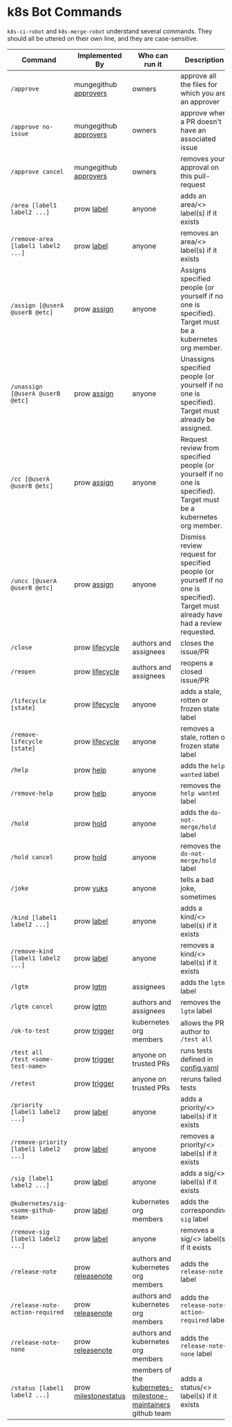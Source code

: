 # k8s Bot Commands

`k8s-ci-robot` and `k8s-merge-robot` understand several commands. They should all be uttered on their own line, and they are case-sensitive.

Command | Implemented By | Who can run it | Description
--- | --- | --- | ---
`/approve` | mungegithub [approvers](./mungegithub/mungers/approvers) | owners | approve all the files for which you are an approver
`/approve no-issue` | mungegithub [approvers](./mungegithub/mungers/approvers) | owners | approve when a PR doesn't have an associated issue
`/approve cancel` | mungegithub [approvers](./mungegithub/mungers/approvers) | owners | removes your approval on this pull-request
`/area [label1 label2 ...]` | prow [label](./prow/plugins/label) | anyone | adds an area/<> label(s) if it exists
`/remove-area [label1 label2 ...]` | prow [label](./prow/plugins/label) | anyone | removes an area/<> label(s) if it exists
`/assign [@userA @userB @etc]` | prow [assign](./prow/plugins/assign) | anyone | Assigns specified people (or yourself if no one is specified). Target must be a kubernetes org member.
`/unassign [@userA @userB @etc]` | prow [assign](./prow/plugins/assign) | anyone | Unassigns specified people (or yourself if no one is specified). Target must already be assigned.
`/cc [@userA @userB @etc]` | prow [assign](./prow/plugins/assign) | anyone | Request review from specified people (or yourself if no one is specified). Target must be a kubernetes org member.
`/uncc [@userA @userB @etc]` | prow [assign](./prow/plugins/assign) | anyone | Dismiss review request for specified people (or yourself if no one is specified). Target must already have had a review requested.
`/close` | prow [lifecycle](./prow/plugins/lifecycle) | authors and assignees | closes the issue/PR
`/reopen` | prow [lifecycle](./prow/plugins/lifecycle) | authors and assignees | reopens a closed issue/PR
`/lifecycle [state]` | prow [lifecycle](./prow/plugins/lifecycle) | anyone | adds a stale, rotten or frozen state label
`/remove-lifecycle [state]` | prow [lifecycle](./prow/plugins/lifecycle) | anyone | removes a stale, rotten or frozen state label
`/help` | prow [help](./prow/plugins/help) | anyone | adds the `help wanted` label
`/remove-help` | prow [help](./prow/plugins/help) | anyone | removes the `help wanted` label
`/hold` | prow [hold](./prow/plugins/hold) | anyone | adds the `do-not-merge/hold` label
`/hold cancel` | prow [hold](./prow/plugins/hold) | anyone | removes the `do-not-merge/hold` label
`/joke` | prow [yuks](./prow/plugins/yuks) | anyone | tells a bad joke, sometimes
`/kind [label1 label2 ...]` | prow [label](./prow/plugins/label) | anyone | adds a kind/<> label(s) if it exists
`/remove-kind [label1 label2 ...]` | prow [label](./prow/plugins/label) | anyone | removes a kind/<> label(s) if it exists
`/lgtm` | prow [lgtm](./prow/plugins/lgtm) | assignees | adds the `lgtm` label
`/lgtm cancel` | prow [lgtm](./prow/plugins/lgtm) | authors and assignees | removes the `lgtm` label
`/ok-to-test` | prow [trigger](./prow/plugins/trigger) | kubernetes org members | allows the PR author to `/test all`
`/test all`<br>`/test <some-test-name>` | prow [trigger](./prow/plugins/trigger) | anyone on trusted PRs | runs tests defined in [config.yaml](./prow/config.yaml)
`/retest` | prow [trigger](./prow/plugins/trigger) | anyone on trusted PRs | reruns failed tests
`/priority [label1 label2 ...]` | prow [label](./prow/plugins/label) | anyone | adds a priority/<> label(s) if it exists
`/remove-priority [label1 label2 ...]` | prow [label](./prow/plugins/label) | anyone | removes a priority/<> label(s) if it exists
`/sig [label1 label2 ...]` | prow [label](./prow/plugins/label) | anyone | adds a sig/<> label(s) if it exists
`@kubernetes/sig-<some-github-team>` | prow [label](./prow/plugins/label) | kubernetes org members | adds the corresponding `sig` label
`/remove-sig [label1 label2 ...]` | prow [label](./prow/plugins/label) | anyone | removes a sig/<> label(s) if it exists
`/release-note` | prow [releasenote](./prow/plugins/releasenote) | authors and kubernetes org members | adds the `release-note` label
`/release-note-action-required` | prow [releasenote](./prow/plugins/releasenote) | authors and kubernetes org members | adds the `release-note-action-required` label
`/release-note-none` | prow [releasenote](./prow/plugins/releasenote) | authors and kubernetes org members | adds the `release-note-none` label
`/status [label1 label2 ...]` | prow [milestonestatus](./prow/plugins/milestonestatus) | members of the [kubernetes-milestone-maintainers](https://github.com/orgs/kubernetes/teams/kubernetes-milestone-maintainers/members) github team | adds a status/<> label(s) if it exists
